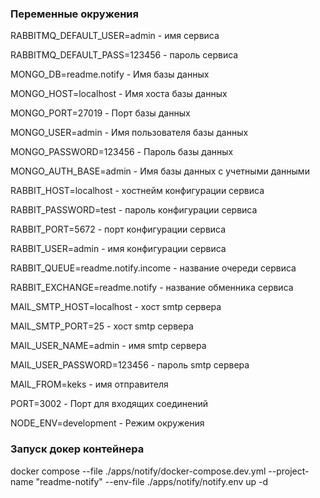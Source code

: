 ### Переменные окружения

RABBITMQ_DEFAULT_USER=admin - имя сервиса

RABBITMQ_DEFAULT_PASS=123456 - пароль сервиса

MONGO_DB=readme.notify - Имя базы данных

MONGO_HOST=localhost - Имя хоста базы данных

MONGO_PORT=27019 - Порт базы данных

MONGO_USER=admin - Имя пользователя базы данных

MONGO_PASSWORD=123456 - Пароль базы данных

MONGO_AUTH_BASE=admin - Имя базы данных с учетными данными

RABBIT_HOST=localhost - хостнейм конфигурации сервиса

RABBIT_PASSWORD=test - пароль конфигурации сервиса

RABBIT_PORT=5672 - порт конфигурации сервиса

RABBIT_USER=admin - имя конфигурации сервиса

RABBIT_QUEUE=readme.notify.income - название очереди сервиса

RABBIT_EXCHANGE=readme.notify - название обменника сервиса

MAIL_SMTP_HOST=localhost - хост smtp сервера

MAIL_SMTP_PORT=25 - хост smtp сервера

MAIL_USER_NAME=admin - имя smtp сервера

MAIL_USER_PASSWORD=123456 - пароль smtp сервера

MAIL_FROM=keks - имя отправителя

PORT=3002 - Порт для входящих соединений

NODE_ENV=development - Режим окружения

### Запуск докер контейнера

docker compose --file ./apps/notify/docker-compose.dev.yml --project-name "readme-notify" --env-file ./apps/notify/notify.env up -d